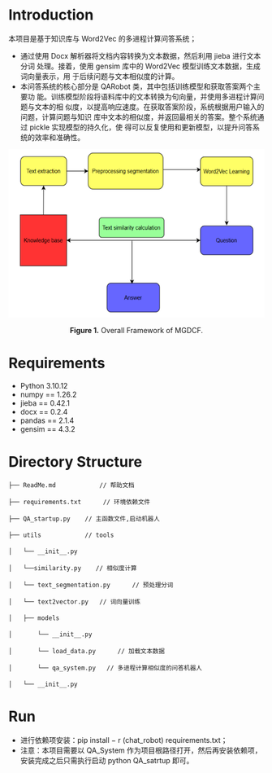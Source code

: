 <p align="center">
<!-- <img src="MGDCF_LOGO.png" width="400"/> -->
<!-- </p> -->

# Introduction

本项目是基于知识库与 Word2Vec 的多进程计算问答系统；
+ 通过使用 Docx 解析器将文档内容转换为文本数据，然后利用 jieba 进行文本分词
处理。接着，使用 gensim 库中的 Word2Vec 模型训练文本数据，生成词向量表示，用
于后续问题与文本相似度的计算。
+ 本问答系统的核心部分是 QARobot 类，其中包括训练模型和获取答案两个主要功
能。训练模型阶段将语料库中的文本转换为句向量，并使用多进程计算问题与文本的相
似度，以提高响应速度。在获取答案阶段，系统根据用户输入的问题，计算问题与知识
库中文本的相似度，并返回最相关的答案。整个系统通过 pickle 实现模型的持久化，使
得可以反复使用和更新模型，以提升问答系统的效率和准确性。

<p align="center">
<img src=".\architecture.png" height = "330" alt="" align=center />
<br><br>
<b>Figure 1.</b> Overall Framework of MGDCF.
</p>
 
# Requirements

+ Python 3.10.12
+ numpy == 1.26.2
+ jieba == 0.42.1
+ docx == 0.2.4
+ pandas == 2.1.4
+ gensim == 4.3.2
 


 
# Directory Structure

    ├── ReadMe.md            // 帮助文档
    
    ├── requirements.txt      // 环境依赖文件

    ├── QA_startup.py    // 主函数文件,启动机器人
    
    ├── utils            // tools
    
    │   └── __init__.py
    
    │   └──similarity.py    // 相似度计算
    
    │   └── text_segmentation.py      // 预处理分词
    
    │   └── text2vector.py   // 词向量训练

    │   ├── models
    
    │       └── __init__.py
    
    │       └── load_data.py      // 加载文本数据
    
    │       └── qa_system.py   // 多进程计算相似度的问答机器人
    
    │   └── __init__.py
    
 
# Run
+ 进行依赖项安装：pip install − r (chat_robot\) requirements.txt；
+ 注意：本项目需要以 QA_System 作为项目根路径打开，然后再安装依赖项，安装完成之后只需执行启动 python QA_satrtup 即可。
 

 
